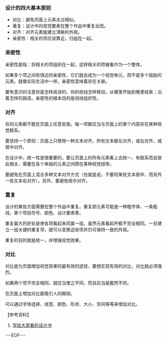 ### 设计的四大基本原则

- 对比：避免页面上元素太过相似。
- 重复：设计中的视觉要素在整个作品中重复出现。
- 对齐：对齐元素能建立清晰的外观。
- 亲密性：相关的项应该靠近，归组在一起。

### 亲密性

亲密性是指：将相关的项组织在一起，这样相关的项被看作为一个整体。

如果多个项之间有很近的亲密性，它们就会成为一个视觉单元，而不是多个鼓励的元素。就像实际生活中一样，亲密性意味着存在关联。

要有意识的注意你是怎样阅读的，你的视线怎样移动，从哪里开始到哪里结束；沿着怎样的路径。亲密性的根本目的是视线组织性。

### 对齐

任何元素都不能在页面上任意安放。每一项都应当与页面上的某个内容存在某种视觉联系。

要坚持一个原则：页面上只使用一种文本对齐，所有文本都左对齐，或右对齐，或居中对齐。

在设计中，统一性是很重要的，要让页面上的所有元素看上去统一、有联系而且彼此相关，需要在各个单独的元素之间攒在某种视觉纽带。

要避免在页面上混合多种文本对齐方式（也就是说，不要将某些文本居中，而另外一些文本右对齐）。另外，要避免居中对齐。

### 重复

设计的某些方面需要在整个作品中重复。重复颜元素可能是一种粗字体、一条粗线，某个项目符号、颜色、设计要素等。

重复最大的好处是使各项看起来同属一组，虽然元素看起开都不完全相同。一旦建立一组关键的重复项，就可以变换这些项并仍可保持一致的外观。

重复的目的就是统一，并增强视觉效果。

### 对比

对比是为页面增加视觉效果的最有效的途径，要想实现有效的对比，对比就必须强烈。

如果两个项不完全相同，就应当使之不同，而且应当是截然不同。

在页面上增加对比能吸引人的眼球。

可以通过字体选择、线宽、颜色、形状、大小、空间等等来增加对比。

【参考资料】

1. [写给大家看的设计书](http://book.douban.com/subject/3323633/)

---EOF---
